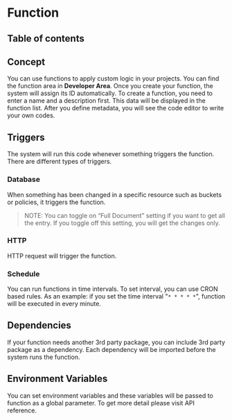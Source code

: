 # Function

## Table of contents

## Concept
You can use functions to apply custom logic in your projects. You can find the function area in **Developer Area**. Once you create your function, the system will assign its ID automatically. To create a function, you need to enter a name and a description first. This data will be displayed in the function list. After you define metadata, you will see the code editor to write your own codes. 

## Triggers
The system will run this code whenever something triggers the function. There are different types of triggers.

### Database
When something has been changed in a specific resource such as buckets or policies, it triggers the function.
> NOTE: You can toggle on “Full Document” setting if you want to get all the entry. If you toggle off this setting, you will get the changes only.

### HTTP
HTTP request will trigger the function.

### Schedule
You can run functions in time intervals. To set interval, you can use CRON based rules. As an example: if you set the time interval "`* * * * *`", function will be executed in every minute.

## Dependencies
If your function needs another 3rd party package, you can include 3rd party package as a dependency. Each dependency will be imported before the system runs the function.

## Environment Variables
You can set environment variables and these variables will be passed to function as a global parameter. To get more detail please visit API reference.
